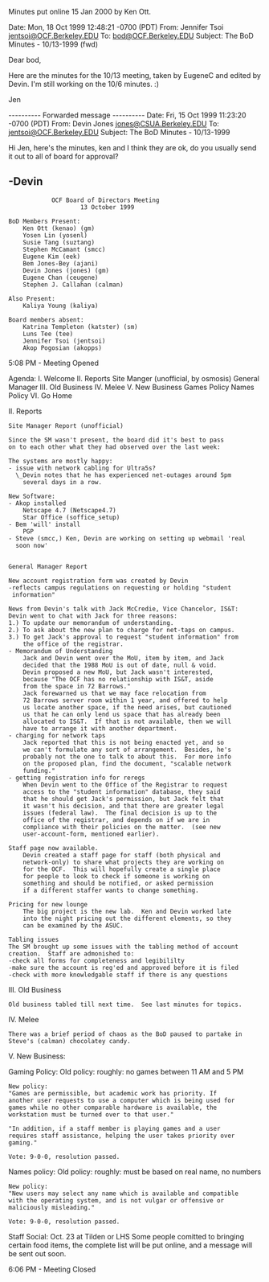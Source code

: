 Minutes put online 15 Jan 2000 by Ken Ott.




Date: Mon, 18 Oct 1999 12:48:21 -0700 (PDT)
From: Jennifer Tsoi <jentsoi@OCF.Berkeley.EDU>
To: bod@OCF.Berkeley.EDU
Subject: The BoD Minutes - 10/13-1999 (fwd)

Dear bod,

Here are the minutes for the 10/13 meeting, taken by EugeneC and edited by
Devin. I'm still working on the 10/6 minutes.  :)

Jen

---------- Forwarded message ----------
Date: Fri, 15 Oct 1999 11:23:20 -0700 (PDT)
From: Devin Jones <jones@CSUA.Berkeley.EDU>
To: jentsoi@OCF.Berkeley.EDU
Subject: The BoD Minutes - 10/13-1999

Hi Jen, here's the minutes, ken and I think they are ok, do you usually
send it out to all of board for approval?

-Devin
------

                OCF Board of Directors Meeting
                        13 October 1999

	BoD Members Present:
		Ken Ott (kenao) (gm)
		Yosen Lin (yosenl)
		Susie Tang (suztang)
		Stephen McCamant (smcc)
		Eugene Kim (eek)
		Bem Jones-Bey (ajani)
		Devin Jones (jones) (gm)
		Eugene Chan (ceugene)
		Stephen J. Callahan (calman)

	Also Present:
		Kaliya Young (kaliya)

	Board members absent:
		Katrina Templeton (katster) (sm)
		Luns Tee (tee)
		Jennifer Tsoi (jentsoi)
		Akop Pogosian (akopps)

5:08 PM - Meeting Opened

Agenda:
        I.   Welcome
        II.  Reports
                Site Manger  (unofficial, by osmosis)
                General Manager
        III. Old Business
        IV. Melee
	V.  New Business
		Games Policy
		Names Policy
        VI.  Go Home

II. Reports

	Site Manager Report (unofficial)

	Since the SM wasn't present, the board did it's best to pass
	on to each other what they had observed over the last week:

	The systems are mostly happy:
	- issue with network cabling for Ultra5s?
	  \_Devin notes that he has experienced net-outages around 5pm
	    several days in a row.

	New Software:
	- Akop installed
		Netscape 4.7 (Netscape4.7)
		Star Office (soffice_setup)
	- Bem 'will' install
		PGP
	- Steve (smcc,) Ken, Devin are working on setting up webmail 'real
	  soon now'


	General Manager Report

	New account registration form was created by Devin
	-reflects campus regulations on requesting or holding "student
	 information"

	News from Devin's talk with Jack McCredie, Vice Chancelor, IS&T:
	Devin went to chat with Jack for three reasons:
	1.) To update our memorandum of understanding.
	2.) To ask about the new plan to charge for net-taps on campus.
	3.) To get Jack's approval to request "student information" from
	    the office of the registrar.
	- Memorandum of Understanding
		Jack and Devin went over the MoU, item by item, and Jack
		decided that the 1988 MoU is out of date, null & void.
		Devin proposed a new MoU, but Jack wasn't interested,
		because "The OCF has no relationship with IS&T, aside
		from the space in 72 Barrows."
		Jack forewarned us that we may face relocation from
		72 Barrows server room within 1 year, and offered to help
		us locate another space, if the need arises, but cautioned
		us that he can only lend us space that has already been 
		allocated to IS&T.  If that is not available, then we will
		have to arrange it with another department.
	- charging for network taps
		Jack reported that this is not being enacted yet, and so 
		we can't formulate any sort of arrangement.  Besides, he's
		probably not the one to talk to about this.  For more info
		on the proposed plan, find the document, "scalable network
		funding."
	- getting registration info for reregs
		When Devin went to the Office of the Registrar to request 
		access to the "student information" database, they said
		that he should get Jack's permission, but Jack felt that
		it wasn't his decision, and that there are greater legal
		issues (federal law).  The final decision is up to the
		office of the registrar, and depends on if we are in 
		compliance with their policies on the matter.  (see new
		user-account-form, mentioned earlier).

	Staff page now available.
		Devin created a staff page for staff (both physical and
		network-only) to share what projects they are working on
		for the OCF.  This will hopefully create a single place
		for people to look to check if someone is working on 
		something and should be notified, or asked permission 
		if a different staffer wants to change something.

	Pricing for new lounge
		The big project is the new lab.  Ken and Devin worked late
		into the night pricing out the different elements, so they
		can be examined by the ASUC.

	Tabling issues
	The SM brought up some issues with the tabling method of account
	creation.  Staff are admonished to:
	-check all forms for completeness and legibililty
	-make sure the account is reg'ed and approved before it is filed
	-check with more knowledgable staff if there is any questions

III. Old Business

	Old business tabled till next time.  See last minutes for topics.

IV.  Melee

	There was a brief period of chaos as the BoD paused to partake in
	Steve's (calman) chocolatey candy.	

V.   New Business:

Gaming Policy:
	Old policy: 
	roughly:  no games between 11 AM and 5 PM

	New policy: 
	"Games are permissible, but academic work has priority. If
	another user requests to use a computer which is being used for
	games while no other comparable hardware is available, the
	workstation must be turned over to that user."

	"In addition, if a staff member is playing games and a user
	requires staff assistance, helping the user takes priority over
	gaming."

	Vote: 9-0-0, resolution passed.

Names policy:
	Old policy:
	roughly:  must be based on real name, no numbers
	
	New policy:
	"New users may select any name which is available and compatible
	with the operating system, and is not vulgar or offensive or
	maliciously misleading."
	
	Vote: 9-0-0, resolution passed.
	
Staff Social:
	Oct. 23 at Tilden or LHS
	Some people comitted to bringing certain food items, the complete
	list will be put online, and a message will be sent out soon.
	
6:06 PM - Meeting Closed
